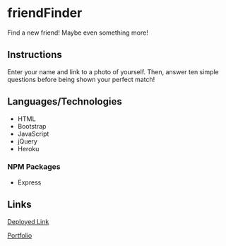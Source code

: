 # friendFinder
Find a new friend! Maybe even something more!

## Instructions
Enter your name and link to a photo of yourself. Then, answer ten simple questions before being shown your perfect match!

## Languages/Technologies 
* HTML
* Bootstrap
* JavaScript
* jQuery
* Heroku

### NPM Packages
* Express

## Links
[Deployed Link](https://friend-finder-lmb.herokuapp.com/)

[Portfolio](https://lmboyle.github.io/)